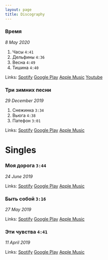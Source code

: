 ```yaml
---
layout: page
title: Discography
---
```


### Время
_8 May 2020_

1. Часы `4:41` 
[](https://open.spotify.com/track/3nQYNkkM8ERJ2VNTX3Hxcw) 
[](https://play.google.com/music/preview/Te52zwkvxc2yr5roqbbrs5vxbtu) 
[](https://music.apple.com/ru/album/%D1%87%D0%B0%D1%81%D1%8B/1516294631?i=1516294634) 
[](https://www.youtube.com/watch?v=U-rcTUegrv8) 
[](https://github.com/kshkn/lyrics/blob/master/%D1%87%D0%B0%D1%81%D1%8B.md)  
2. Дельфины `4:36` 
[](https://open.spotify.com/track/1MXV5Rkl5VwlgjQOulmLhY) 
[](https://play.google.com/music/m/Tg7pr6dzoynqg5k24igah5wyf2q) 
[](https://music.apple.com/ru/album/%D0%B4%D0%B5%D0%BB%D1%8C%D1%84%D0%B8%D0%BD%D1%8B/1516294631?i=1516294635) 
[](https://www.youtube.com/watch?v=2ms3Ec8Riks) 
[](https://github.com/kshkn/lyrics/blob/master/%D0%B4%D0%B5%D0%BB%D1%8C%D1%84%D0%B8%D0%BD%D1%8B.md)  
3. Весна `4:49` 
[](https://open.spotify.com/track/4ZNnFhL9osZM77mSP1W8kR) 
[](https://play.google.com/music/m/Tyrh7ubvzgvyx6uazymlizqvu5i) 
[](https://music.apple.com/ru/album/%D0%B2%D0%B5%D1%81%D0%BD%D0%B0/1516294631?i=1516294636) 
[](https://www.youtube.com/watch?v=E7pykoTJn50) 
[](https://github.com/kshkn/lyrics/blob/master/%D0%B2%D0%B5%D1%81%D0%BD%D0%B0.md)  
4. Тишина `4:40` 
[](https://open.spotify.com/track/7zrIyOjBrdc5LTS1s2qaT6?si=4rnZHqKTQXes745oZcc5iw) 
[](https://play.google.com/music/m/Tzzwcxz45kdafbofojtxbbyl5ki) 
[](https://music.apple.com/ru/album/%D1%82%D0%B8%D1%88%D0%B8%D0%BD%D0%B0/1516294631?i=1516294637) 
[](https://www.youtube.com/watch?v=jllAATi44ak) 
[](https://github.com/kshkn/lyrics/blob/master/%D1%82%D0%B8%D1%88%D0%B8%D0%BD%D0%B0.md)  

Links: 
[Spotify](https://open.spotify.com/album/2Qx06CwfQNjZp9wpuPDgk2)
[Google Play](https://play.google.com/store/music/album/%D0%AE%D0%BB%D1%8F_%D0%9A%D0%BE%D1%88%D0%BA%D0%B8%D0%BD%D0%B0_%D0%92%D1%80%D0%B5%D0%BC%D1%8F?id=Bw5p7c7yfykhfpz5j5kttwhzzvq)
[Apple Music](https://music.apple.com/ru/album/%D0%B2%D1%80%D0%B5%D0%BC%D1%8F-ep/1516294631)
[Youtube](https://www.youtube.com/playlist?list=OLAK5uy_kcRMaU2LCwbNHpaukXWHii4PVHO6NHk3Q)

### Три зимних песни
_29 December 2019_

1. Снежинка `3:34` 
[](https://open.spotify.com/track/0SoOwTBtJfdXv6Z5dw13Fp) 
[](https://play.google.com/music/m/Txbqsv2pgfu5zqoodskv25ntyju) 
[](https://music.apple.com/ru/album/%D1%81%D0%BD%D0%B5%D0%B6%D0%B8%D0%BD%D0%BA%D0%B0/1495316563?i=1495316567) 
[](https://github.com/kshkn/lyrics/blob/master/%D1%81%D0%BD%D0%B5%D0%B6%D0%B8%D0%BD%D0%BA%D0%B0.md)  
2. Вьюга `4:38` 
[](https://open.spotify.com/track/5zb6qenEnXDHJGFkQPltSX) 
[](https://play.google.com/music/m/Tzccbvoml3teobqyh7oxthqt4wy) 
[](https://music.apple.com/ru/album/%D0%B2%D1%8C%D1%8E%D0%B3%D0%B0/1495316563?i=1495316570) 
[](https://github.com/kshkn/lyrics/blob/master/%D0%B2%D1%8C%D1%8E%D0%B3%D0%B0.md)  
3. Патефон `3:01` 
[](https://open.spotify.com/track/1vKy67oi6FqjXqunGo8aVY) 
[](https://play.google.com/music/m/Tfmnmzltvzrgir53hg4gtcskp6u) 
[](https://music.apple.com/ru/album/%D0%BF%D0%B0%D1%82%D0%B5%D1%84%D0%BE%D0%BD/1495316563?i=1495316571) 
[](https://github.com/kshkn/lyrics/blob/master/%D0%BF%D0%B0%D1%82%D0%B5%D1%84%D0%BE%D0%BD.md)  

Links: 
[Spotify](https://open.spotify.com/album/2nqOrWEXmZfav4Z5OMZjpw)
[Google Play](https://play.google.com/store/music/album/%D0%AE%D0%BB%D1%8F_%D0%9A%D0%BE%D1%88%D0%BA%D0%B8%D0%BD%D0%B0_%D0%A2%D1%80%D0%B8_%D0%B7%D0%B8%D0%BC%D0%BD%D0%B8%D1%85_%D0%BF%D0%B5%D1%81%D0%BD%D0%B8?id=Bsu6tvpi4v4umxkubugnrcplmqi)
[Apple Music](https://music.apple.com/ru/album/%D1%82%D1%80%D0%B8-%D0%B7%D0%B8%D0%BC%D0%BD%D0%B8%D1%85-%D0%BF%D0%B5%D1%81%D0%BD%D0%B8-single/1495316563)

# Singles

### Моя дорога `3:44` [](https://github.com/kshkn/lyrics/blob/master/%D0%BC%D0%BE%D1%8F%20%D0%B4%D0%BE%D1%80%D0%BE%D0%B3%D0%B0.md)
_24 June 2019_

Links:
[Spotify](https://open.spotify.com/track/3eVHoJbDDgfTfCkO7uMfFH)
[Google Play](https://play.google.com/store/music/album/Soulway_%D0%9C%D0%BE%D1%8F_%D0%94%D0%BE%D1%80%D0%BE%D0%B3%D0%B0_feat_%D0%AE%D0%BB%D1%8F_%D0%9A%D0%BE%D1%88%D0%BA%D0%B8%D0%BD%D0%B0?id=Bclz62bua2nejn4j5kmebhzfi5a)
[Apple Music](https://music.apple.com/ru/album/%D0%BC%D0%BE%D1%8F-%D0%B4%D0%BE%D1%80%D0%BE%D0%B3%D0%B0-feat-%D1%8E%D0%BB%D1%8F-%D0%BA%D0%BE%D1%88%D0%BA%D0%B8%D0%BD%D0%B0-single/1469140828)

### Быть собой `3:16` [](https://github.com/kshkn/lyrics/blob/master/%D0%B1%D1%8B%D1%82%D1%8C%20%D1%81%D0%BE%D0%B1%D0%BE%D0%B9.md)
_27 May 2019_

Links:
[Spotify](https://open.spotify.com/track/08fLn8hDsikTgf4H5U80VG)
[Google Play](https://play.google.com/store/music/album/Soulway_%D0%91%D1%8B%D1%82%D1%8C_%D0%A1%D0%BE%D0%B1%D0%BE%D0%B9_feat_%D0%AE%D0%BB%D1%8F_%D0%9A%D0%BE%D1%88%D0%BA%D0%B8%D0%BD%D0%B0?id=Bq5ez2qaqqlrbfwpovnr62iewbi)
[Apple Music](https://music.apple.com/ru/album/%D0%B1%D1%8B%D1%82%D1%8C-%D1%81%D0%BE%D0%B1%D0%BE%D0%B9-feat-%D1%8E%D0%BB%D1%8F-%D0%BA%D0%BE%D1%88%D0%BA%D0%B8%D0%BD%D0%B0-single/1465419085)

### Эти чувства `4:41`
_11 April 2019_

Links:
[Spotify](https://open.spotify.com/track/0bQd81AoHz0EVwHxJy0FXN)
[Google Play](https://play.google.com/store/music/album/Soulway_%D0%AD%D1%82%D0%B8_%D0%A7%D1%83%D0%B2%D1%81%D1%82%D0%B2%D0%B0_feat_%D0%AE%D0%BB%D1%8F_%D0%9A%D0%BE%D1%88%D0%BA%D0%B8%D0%BD%D0%B0?id=By5vvbhjsq6vgzksrqg7d6bdnzy)
[Apple Music](https://music.apple.com/ru/album/%D1%8D%D1%82%D0%B8-%D1%87%D1%83%D0%B2%D1%81%D1%82%D0%B2%D0%B0-feat-%D1%8E%D0%BB%D1%8F-%D0%BA%D0%BE%D1%88%D0%BA%D0%B8%D0%BD%D0%B0-single/id1469142426)


